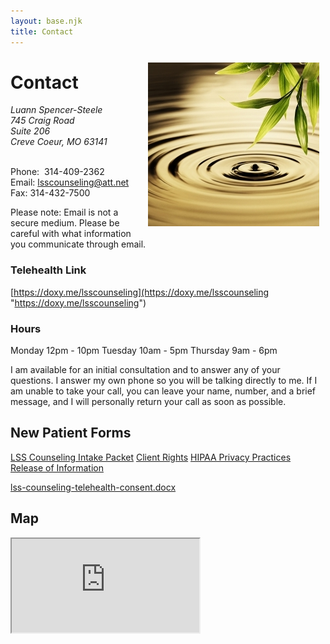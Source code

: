 ```yaml
---
layout: base.njk
title: Contact
---
```


<img style="float: right; margin: 10px;" src="/files/dreamstime_xscontact.jpg" alt="A water droplet rippling in a lake." width="274" height="262" />

# Contact

<address>
Luann Spencer-Steele<br>
745 Craig Road<br>
Suite 206<br>
Creve Coeur, MO 63141
</address>
<br>

Phone:  314-409-2362
Email: [lsscounseling@att.net](mailto:lsscounseling@att.net)
Fax: 314-432-7500

Please note: Email is not a secure medium. Please be careful with what information you communicate through email.

### Telehealth Link

[https://doxy.me/lsscounseling](https://doxy.me/lsscounseling "https://doxy.me/lsscounseling")

### Hours

Monday 12pm - 10pm
Tuesday 10am - 5pm
Thursday 9am - 6pm

I am available for an initial consultation and to answer any of your questions. I answer my own phone so you will be talking directly to me. If I am unable to take your call, you can leave your name, number, and a brief message, and I will personally return your call as soon as possible.

## New Patient Forms

[LSS Counseling Intake Packet](/files/lss_counseling_intake_packet.pdf)
[Client Rights](/files/LSS_COUNSELING_HIPAA_CLIENT_RIGHTS.pdf)
[HIPAA Privacy Practices](/files/2013_HIPAA.pdf)
[Release of Information](/files/LSS_COUNSELING_Release_of_info.pdf)

[lss-counseling-telehealth-consent.docx](/files/lss-counseling-telehealth-consent.docx "lss-counseling-telehealth-consent.docx")

## Map

<div class="gmap_canvas">
<iframe title="Google Maps" id="gmap_canvas" src="https://maps.google.com/maps?q=745%20Craig%20Road%20Suite%20206%20Creve%20Coeur%2C%20MO&t=&z=15&ie=UTF8&iwloc=&output=embed"></iframe>
</div>
